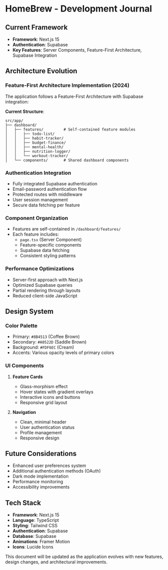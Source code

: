 # HomeBrew - Development Journal

## Current Framework

- **Framework**: Next.js 15
- **Authentication**: Supabase
- **Key Features**: Server Components, Feature-First Architecture, Supabase Integration

## Architecture Evolution

### Feature-First Architecture Implementation (2024)

The application follows a Feature-First Architecture with Supabase integration:

**Current Structure**:

```
src/app/
├── dashboard/
│   ├── features/         # Self-contained feature modules
│   │   ├── todo-list/
│   │   ├── habit-tracker/
│   │   ├── budget-finance/
│   │   ├── mental-health/
│   │   ├── nutrition-logger/
│   │   └── workout-tracker/
│   └── components/       # Shared dashboard components
```

### Authentication Integration

- Fully integrated Supabase authentication
- Email-password authentication flow
- Protected routes with middleware
- User session management
- Secure data fetching per feature

### Component Organization

- Features are self-contained in `/dashboard/features/`
- Each feature includes:
  - `page.tsx` (Server Component)
  - Feature-specific components
  - Supabase data fetching
  - Consistent styling patterns

### Performance Optimizations

- Server-first approach with Next.js
- Optimized Supabase queries
- Partial rendering through layouts
- Reduced client-side JavaScript

## Design System

### Color Palette

- Primary: `#8B4513` (Coffee Brown)
- Secondary: `#A0522D` (Saddle Brown)
- Background: `#FDF6EC` (Cream)
- Accents: Various opacity levels of primary colors

### UI Components

1. **Feature Cards**

   - Glass-morphism effect
   - Hover states with gradient overlays
   - Interactive icons and buttons
   - Responsive grid layout

2. **Navigation**
   - Clean, minimal header
   - User authentication status
   - Profile management
   - Responsive design

## Future Considerations

- Enhanced user preferences system
- Additional authentication methods (OAuth)
- Dark mode implementation
- Performance monitoring
- Accessibility improvements

## Tech Stack

- **Framework**: Next.js 15
- **Language**: TypeScript
- **Styling**: Tailwind CSS
- **Authentication**: Supabase
- **Database**: Supabase
- **Animations**: Framer Motion
- **Icons**: Lucide Icons

This document will be updated as the application evolves with new features, design changes, and architectural improvements.
